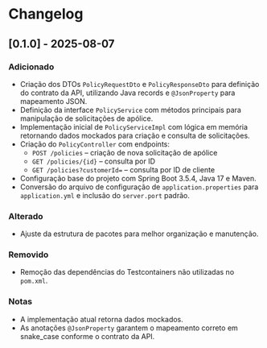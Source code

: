 # Changelog

## [0.1.0] - 2025-08-07
### Adicionado
- Criação dos DTOs `PolicyRequestDto` e `PolicyResponseDto` para definição do contrato da API, utilizando Java records e `@JsonProperty` para mapeamento JSON.
- Definição da interface `PolicyService` com métodos principais para manipulação de solicitações de apólice.
- Implementação inicial de `PolicyServiceImpl` com lógica em memória retornando dados mockados para criação e consulta de solicitações.
- Criação do `PolicyController` com endpoints:
    - `POST /policies` – criação de nova solicitação de apólice
    - `GET /policies/{id}` – consulta por ID
    - `GET /policies?customerId=` – consulta por ID de cliente
- Configuração base do projeto com Spring Boot 3.5.4, Java 17 e Maven.
- Conversão do arquivo de configuração de `application.properties` para `application.yml` e inclusão do `server.port` padrão.

### Alterado
- Ajuste da estrutura de pacotes para melhor organização e manutenção.

### Removido
- Remoção das dependências do Testcontainers não utilizadas no `pom.xml`.

### Notas
- A implementação atual retorna dados mockados.
- As anotações `@JsonProperty` garantem o mapeamento correto em snake_case conforme o contrato da API.
